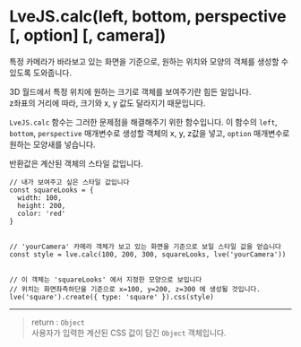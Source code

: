 # LveJS.calc(left, bottom, perspective [, option] [, camera])

특정 카메라가 바라보고 있는 화면을 기준으로, 원하는 위치와 모양의 객체를 생성할 수 있도록 도와줍니다.  

3D 월드에서 특정 위치에 원하는 크기로 객체를 보여주기란 힘든 일입니다.  
z좌표의 거리에 따라, 크기와 x, y 값도 달라지기 때문입니다.

```LveJS.calc``` 함수는 그러한 문제점을 해결해주기 위한 함수입니다.
이 함수의 `left`, `bottom`, `perspective` 매개변수로 생성할 객체의 x, y, z값을 넣고, `option` 매개변수로 원하는 모양새를 넣습니다.

반환값은 계산된 객체의 스타일 값입니다.

```
// 내가 보여주고 싶은 스타일 값입니다
const squareLooks = {
  width: 100,
  height: 200,
  color: 'red'
}


// 'yourCamera' 카메라 객체가 보고 있는 화면을 기준으로 보일 스타일 값을 얻습니다
const style = lve.calc(100, 200, 300, squareLooks, lve('yourCamera'))


// 이 객체는 'squareLooks' 에서 지정한 모양으로 보입니다
// 위치는 화면좌측하단을 기준으로 x=100, y=200, z=300 에 생성될 것입니다.
lve('square').create({ type: 'square' }).css(style)
```
---

> return : `Object`  
  사용자가 입력한 계산된 CSS 값이 담긴 `Object` 객체입니다.